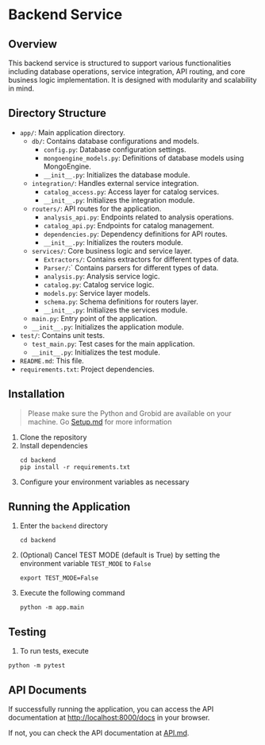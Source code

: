 # Backend Service

## Overview

This backend service is structured to support various functionalities including database operations, service integration, API routing, and core business logic implementation. It is designed with modularity and scalability in mind.

## Directory Structure

- `app/`: Main application directory.
  - `db/`: Contains database configurations and models.
    - `config.py`: Database configuration settings.
    - `mongoengine_models.py`: Definitions of database models using MongoEngine.
    - `__init__.py`: Initializes the database module.
  - `integration/`: Handles external service integration.
    - `catalog_access.py`: Access layer for catalog services.
    - `__init__.py`: Initializes the integration module.
  - `routers/`: API routes for the application.
    - `analysis_api.py`: Endpoints related to analysis operations.
    - `catalog_api.py`: Endpoints for catalog management.
    - `dependencies.py`: Dependency definitions for API routes.
    - `__init__.py`: Initializes the routers module.
  - `services/`: Core business logic and service layer.
    - `Extractors/`: Contains extractors for different types of data.
    - `Parser/`:` Contains parsers for different types of data.
    - `analysis.py`: Analysis service logic.
    - `catalog.py`: Catalog service logic.
    - `models.py`: Service layer models.
    - `schema.py`: Schema definitions for routers layer.
    - `__init__.py`: Initializes the services module.
  - `main.py`: Entry point of the application.
  - `__init__.py`: Initializes the application module.
- `test/`: Contains unit tests.
  - `test_main.py`: Test cases for the main application.
  - `__init__.py`: Initializes the test module.
- `README.md`: This file.
- `requirements.txt`: Project dependencies.

## Installation

> Please make sure the Python and Grobid are available on your machine. Go [Setup.md](../Documents/Setup.md) for more information

1. Clone the repository
2. Install dependencies
   ```
   cd backend
   pip install -r requirements.txt
   ```
3. Configure your environment variables as necessary

## Running the Application

1. Enter the `backend` directory
    ```
    cd backend
    ```
2. (Optional) Cancel TEST MODE (default is True) by setting the environment variable `TEST_MODE` to `False`
    ```
    export TEST_MODE=False
    ```
3. Execute the following command
    ```
    python -m app.main
    ```

## Testing

1. To run tests, execute

```
python -m pytest
```

## API Documents

If successfully running the application, you can access the API documentation at [http://localhost:8000/docs](http://localhost:8000/docs) in your browser.

If not, you can check the API documentation at [API.md](../Documents/API/api-docs.md).
